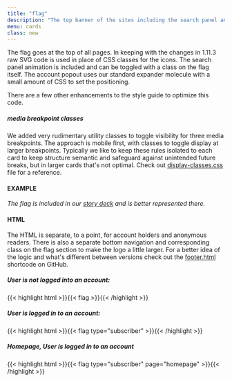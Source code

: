 ```yaml
---
title: "flag"
description: "The top banner of the sites including the search panel and account popout"
menu: cards 
class: new
---
```


The flag goes at the top of all pages. In keeping with the changes in 1.11.3 raw SVG code is used in place of CSS classes for the icons. The search panel animation is included and can be toggled with a class on the flag itself. The account popout uses our standard expander molecule with a small amount of CSS to set the positioning.

There are a few other enhancements to the style guide to optimize this code.

##### media breakpoint classes

We added very rudimentary utility classes to toggle visibility for three media breakpoints. The approach is mobile first, with classes to toggle display at larger breakpoints. Typically we like to keep these rules isolated to each card to keep structure semantic and safeguard against unintended future breaks, but in larger cards that's not optimal. Check out [display-classes.css](/css/decks/display-classes.css) file for a reference.

#### EXAMPLE

*The flag is included in our [story deck](../decks/story/) and is better represented there.*

#### HTML

The HTML is separate, to a point, for account holders and anonymous readers. There is also a separate bottom navigation and corresponding class on the flag section to make the logo a little larger. For a better idea of the logic and what's different between versions check out the [footer.html](https://github.com/mcclatchy/design/blob/master/layouts/shortcodes/flag.html) shortcode on GitHub.

##### User is not logged into an account:

{{< highlight html >}}{{< flag >}}{{< /highlight >}}

##### User is logged in to an account:

{{< highlight html >}}{{< flag type="subscriber" >}}{{< /highlight >}}

##### Homepage, User is logged in to an account

{{< highlight html >}}{{< flag type="subscriber" page="homepage" >}}{{< /highlight >}}
